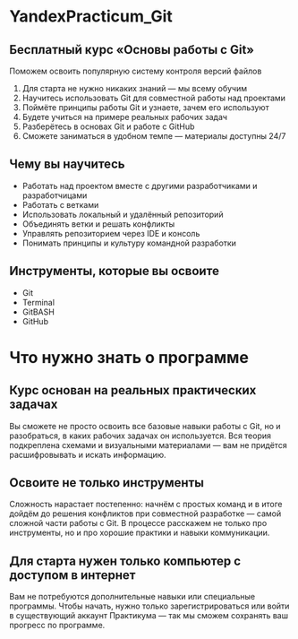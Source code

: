 # YandexPracticum_Git

## Бесплатный курс «Основы работы с Git»

Поможем освоить популярную систему контроля версий файлов

1. Для старта не нужно никаких знаний — мы всему обучим
2. Научитесь использовать Git для совместной работы над проектами
3. Поймёте принципы работы Git и узнаете, зачем его используют
4. Будете учиться на примере реальных рабочих задач
5. Разберётесь в основах Git и работе с GitHub
6. Сможете заниматься в удобном темпе — материалы доступны 24/7

## Чему вы научитесь

* Работать над проектом вместе с другими разработчиками и разработчицами
* Работать с ветками
* Использовать локальный и удалённый репозиторий
* Объединять ветки и решать конфликты
* Управлять репозиторием через IDE и консоль
* Понимать принципы и культуру командной разработки

## Инструменты, которые вы освоите

* Git
* Terminal
* GitBASH
* GitHub

# Что нужно знать о программе

## Курс основан на реальных практических задачах
Вы сможете не просто освоить все базовые навыки работы с Git, но и разобраться, в каких рабочих задачах он используется. Вся теория подкреплена схемами и визуальными материалами — вам не придётся расшифровывать и искать информацию.

## Освоите не только инструменты
Сложность нарастает постепенно: начнём с простых команд и в итоге дойдём до решения конфликтов при совместной разработке — самой сложной части работы с Git. В процессе расскажем не только про инструменты, но и про хорошие практики и навыки коммуникации.

## Для старта нужен только компьютер с доступом в интернет
Вам не потребуются дополнительные навыки или специальные программы. Чтобы начать, нужно только зарегистрироваться или войти в существующий аккаунт Практикума — так мы сможем сохранять ваш прогресс по программе.

